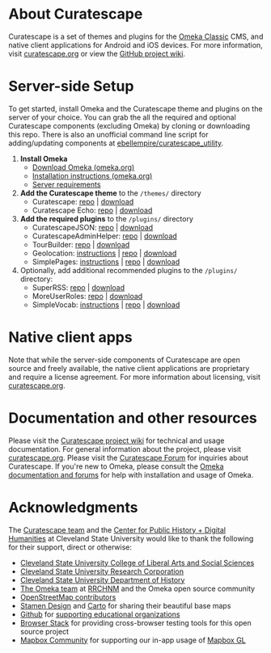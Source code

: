 # About Curatescape

Curatescape is a set of themes and plugins for the [Omeka Classic](https://omeka.org/classic) CMS, and native client applications for Android and iOS devices. For more information, visit [curatescape.org](https://curatescape.org/) or view the [GitHub project wiki](https://github.com/CPHDH/Curatescape/wiki).

# Server-side Setup

To get started, install Omeka and the Curatescape theme and plugins on the server of your choice. You can grab the all the required and optional Curatescape components (excluding Omeka) by cloning or downloading this repo. There is also an unofficial command line script for adding/updating components at [ebellempire/curatescape_utility](https://github.com/ebellempire/curatescape_utility).

1.  **Install Omeka**
    - [Download Omeka (omeka.org)](http://omeka.org/download/)
    - [Installation instructions (omeka.org)](http://omeka.org/codex/Installation)
    - [Server requirements](https://github.com/CPHDH/Curatescape/wiki/Server-requirements)
2.  **Add the Curatescape theme** to the `/themes/` directory
    - Curatescape: [repo](https://github.com/CPHDH/theme-curatescape) | [download](https://github.com/CPHDH/theme-curatescape/archive/master.zip)
    - Curatescape Echo: [repo](https://github.com/CPHDH/theme-curatescape-echo) | [download](https://github.com/CPHDH/theme-curatescape-echo/releases)
3.  **Add the required plugins** to the `/plugins/` directory
    - CuratescapeJSON: [repo](https://github.com/CPHDH/CuratescapeJSON) | [download](https://github.com/CPHDH/CuratescapeJSON/archive/master.zip)
    - CuratescapeAdminHelper: [repo](https://github.com/CPHDH/CuratescapeAdminHelper) | [download](https://github.com/CPHDH/CuratescapeAdminHelper/archive/master.zip)
    - TourBuilder: [repo](https://github.com/CPHDH/plugin-TourBuilder) | [download](https://github.com/CPHDH/plugin-TourBuilder/archive/master.zip)
    - Geolocation: [instructions](https://omeka.org/classic/docs/Plugins/Geolocation/) | [repo](https://github.com/omeka/plugin-Geolocation) | [download](http://omeka.org/add-ons/plugins/geolocation/)
    - SimplePages: [instructions](http://omeka.org/codex/Plugins/SimplePages) | [repo](https://github.com/omeka/plugin-SimplePages) | [download](http://omeka.org/add-ons/plugins/simple-pages/)
4.  Optionally, add additional recommended plugins to the `/plugins/` directory:
    - SuperRSS: [repo](https://github.com/CPHDH/SuperRss) | [download](https://github.com/CPHDH/SuperRss/archive/master.zip)
    - MoreUserRoles: [repo](https://github.com/ebellempire/MoreUserRoles) | [download](https://github.com/ebellempire/MoreUserRoles/archive/master.zip)
    - SimpleVocab: [instructions](https://omeka.org/classic/docs/Plugins/SimpleVocab/) | [repo](https://github.com/omeka/plugin-SimpleVocab) | [download](http://omeka.org/add-ons/plugins/simple-vocab/)

# Native client apps

Note that while the server-side components of Curatescape are open source and freely available, the native client applications are proprietary and require a license agreement. For more information about licensing, visit [curatescape.org](https://curatescape.org/).

# Documentation and other resources

Please visit the [Curatescape project wiki](https://github.com/CPHDH/Curatescape/wiki) for technical and usage documentation. For general information about the project, please visit [curatescape.org](https://curatescape.org/). Please visit the [Curatescape Forum](https://forum.curatescape.org/) for inquiries about Curatescape. If you're new to Omeka, please consult the [Omeka documentation and forums](https://omeka.org) for help with installation and usage of Omeka.

# Acknowledgments

The [Curatescape team](http://curatescape.org/about/our-team/) and the [Center for Public History + Digital Humanities](http://csudigitalhumanities.org) at Cleveland State University would like to thank the following for their support, direct or otherwise:

- [Cleveland State University College of Liberal Arts and Social Sciences](https://www.csuohio.edu/class/)
- [Cleveland State University Research Corporation](https://www.csuohio.edu/research-corporation/research-corporation)
- [Cleveland State University Department of History](https://www.csuohio.edu/class/history/history)
- [The Omeka team](https://omeka.org) at [RRCHNM](https://rrchnm.org/) and the Omeka open source community
- [OpenStreetMap contributors](https://www.openstreetmap.org/copyright)
- [Stamen Design](https://stamen.com/) and [Carto](https://carto.com/) for sharing their beautiful base maps
- [Github](https://github.com) for [supporting educational organizations](https://education.github.com/)
- [Browser Stack](https://www.browserstack.com/) for providing cross-browser testing tools for this open source project
- [Mapbox Community](https://www.mapbox.com/community/) for supporting our in-app usage of [Mapbox GL](https://docs.mapbox.com/mapbox-gl-js/api/)
